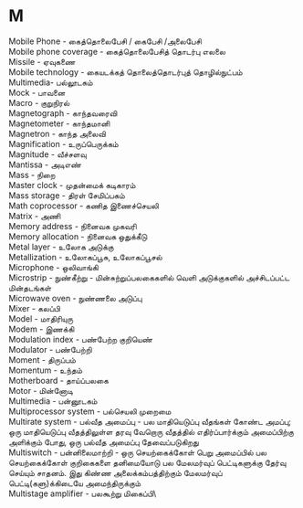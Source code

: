 # M
Mobile Phone - கைத்தொலைபேசி / கைபேசி /அலைபேசி\
Mobile phone coverage - கைத்தொலைபேசித் தொடர்பு எலலை\
Missile - ஏவுகணை\
Mobile technology - கையடக்கத் தொலைத்தொடர்புத் தொழில்நுட்பம்\
Multimedia- பல்லூடகம்\
Mock - பாவனை\
Macro - குறுநிரல்\
Magnetograph - காந்தவரைவி\
Magnetometer - காந்தமானி\
Magnetron - காந்த அலைவி\
Magnification - உருப்பெருக்கம்\
Magnitude - வீச்சளவு\
Mantissa - அடிஎண்\
Mass - நிறை\
Master clock - முதன்மைக் கடிகாரம்\
Mass storage - திரள் சேமிப்பகம்\
Math coprocessor - கணித இணைச்செயலி\
Matrix - அணி\
Memory address - நினைவக முகவரி\
Memory allocation - நினைவக ஒதுக்கீடு\
Metal layer - உலோக அடுக்கு\
Metallization - உலோகப்பூசு, உலோகப்பூசல்\
Microphone - ஒலிவாங்கி\
Microstrip - நுண்கீற்று - மின்சுற்றுப்பலகைகளில் வெளி அடுக்குகளில் அச்சிடப்பட்ட மின்தடங்கள்\
Microwave oven - நுண்ணலை அடுப்பு\
Mixer - கலப்பி\
Model - மாதிரியுரு\
Modem - இணக்கி\
Modulation index - பண்பேற்ற குறியெண்\
Modulator - பண்பேற்றி\
Moment - திருப்பம்\
Momentum - உந்தம்\
Motherboard - தாய்ப்பலகை\
Motor - மின்னோடி\
Multimedia - பன்னூடகம்\
Multiprocessor system - பல்செயலி முறைமை\
Multirate system - பல்வீத அமைப்பு - பல மாதியெடுப்பு வீதங்கள் கோண்ட அமப்பு; ஒரு மாதியெடுப்பு வீதத்திலுள்ள தரவு வேறொரு வீதத்தில் எதிர்ப்பார்க்கும் அமைப்பிற்கு அளிக்கும் போது, ஒரு பல்வீத அமைப்பு தேவைப்படுகிறது\
Multiswitch - பன்னிலைமாற்றி - ஒரு செயற்கைக்கோள் பெறு அமைப்பில் பல செயற்கைக்கோள் குறிகைகளை தனிமையோடு பல மேலமர்வுப் பெட்டிகளுக்கு தேர்வு செய்யும் சாதனம். இது கிண்ண அலைக்கம்பத்திற்கும் மேலமர்வுப் பெட்டி(களு)க்கிடையே அமைந்திருக்கும்\
Multistage amplifier - பலகூற்று மிகைப்பி\